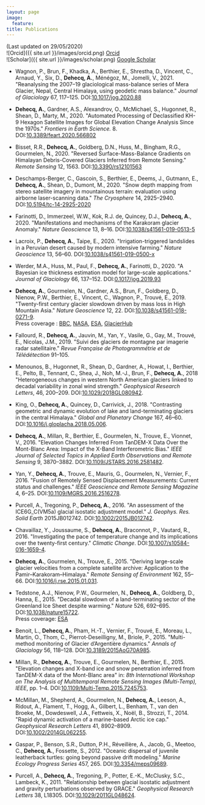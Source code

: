 ```yaml
---
layout: page
image:
  feature:
title: Publications
---
```



(Last updated on 29/05/2020)  
![Orcid]({{ site.url }}/images/orcid.png) [Orcid](http://orcid.org/0000-0002-5157-1183)   
![Scholar]({{ site.url }}/images/scholar.png) [Google Scholar](https://scholar.google.fr/citations?user=4Fk2yxUAAAAJ&hl)   

- Wagnon, P., Brun, F., Khadka, A., Berthier, E., Shrestha, D., Vincent, C., Arnaud, Y., Six, D., **Dehecq, A.**, Ménégoz, M., Jomelli, V., 2021. "Reanalysing the 2007–19 glaciological mass-balance series of Mera Glacier, Nepal, Central Himalaya, using geodetic mass balance." *Journal of Glaciology* 67, 117–125. DOI:[10.1017/jog.2020.88](https://doi.org/10.1017/jog.2020.88)

- **Dehecq, A.**, Gardner, A.S., Alexandrov, O., McMichael, S., Hugonnet, R., Shean, D., Marty, M., 2020. "Automated Processing of Declassified KH-9 Hexagon Satellite Images for Global Elevation Change Analysis Since the 1970s." *Frontiers in Earth Science.* 8. DOI:[10.3389/feart.2020.566802](https://doi.org/10.3389/feart.2020.566802)

- Bisset, R.R., **Dehecq, A.**, Goldberg, D.N., Huss, M., Bingham, R.G., Gourmelen, N., 2020. "Reversed Surface-Mass-Balance Gradients on Himalayan Debris-Covered Glaciers Inferred from Remote Sensing." *Remote Sensing* 12, 1563. DOI:[10.3390/rs12101563](https://doi.org/10.3390/rs12101563)
 
- Deschamps-Berger, C., Gascoin, S., Berthier, E., Deems, J., Gutmann, E., **Dehecq, A.**, Shean, D., Dumont, M., 2020. "Snow depth mapping from stereo satellite imagery in mountainous terrain: evaluation using airborne laser-scanning data." *The Cryosphere* 14, 2925–2940. DOI:[10.5194/tc-14-2925-2020](https://doi.org/10.5194/tc-14-2925-2020)

- Farinotti, D., Immerzeel, W.W., Kok, R.J. de, Quincey, D.J., **Dehecq, A.**, 2020. "Manifestations and mechanisms of the Karakoram glacier Anomaly." *Nature Geoscience* 13, 8–16. DOI:[10.1038/s41561-019-0513-5](https://doi.org/10.1038/s41561-019-0513-5)

- Lacroix, P., **Dehecq, A.**, Taipe, E., 2020. "Irrigation-triggered landslides in a Peruvian desert caused by modern intensive farming." *Nature Geoscience* 13, 56–60. DOI:[10.1038/s41561-019-0500-x](https://doi.org/10.1038/s41561-019-0500-x)

- Werder, M.A., Huss, M., Paul, F., **Dehecq, A.**, Farinotti, D., 2020. "A Bayesian ice thickness estimation model for large-scale applications." *Journal of Glaciology* 66, 137–152. DOI:[0.1017/jog.2019.93](https://doi.org/10.1017/jog.2019.93)

- **Dehecq, A.**, Gourmelen, N., Gardner, A.S., Brun, F., Goldberg, D., Nienow, P.W., Berthier, E., Vincent, C., Wagnon, P., Trouvé, E., 2019. "Twenty-first century glacier slowdown driven by mass loss in High Mountain Asia." *Nature Geoscience* 12, 22. DOI:[10.1038/s41561-018-0271-9](https://doi.org/10.1038/s41561-018-0271-9).  
Press coverage : [BBC](https://www.bbc.com/news/science-environment-46502040), [NASA](https://earthobservatory.nasa.gov/images/144376/ice-loss-slows-down-asian-glaciers), [ESA](https://www.esa.int/Our_Activities/Observing_the_Earth/Space_for_our_climate/Slow_flow_for_glaciers_thinning_in_Asia), [GlacierHub](http://glacierhub.org/2019/01/08/ice-loss-gravity-and-asian-glacier-slowdown/)

- Fallourd, R., **Dehecq, A.**, Jauvin, M., Yan, Y., Vasile, G., Gay, M., Trouvé, E., Nicolas, J.M., 2019. "Suivi des glaciers de montagne par imagerie radar satellitaire." *Revue Française de Photogrammétrie et de Télédétection* 91–105.

- Menounos, B., Hugonnet, R., Shean, D., Gardner, A., Howat, I., Berthier, E., Pelto, B., Tennant, C., Shea, J., Noh, M.-J., Brun, F., **Dehecq, A.**, 2018 "Heterogeneous changes in western North American glaciers linked to decadal variability in zonal wind strength." *Geophysical Research Letters*, 46, 200–209. DOI:[10.1029/2018GL080942](https://doi.org/10.1029/2018GL080942).

- King, O., **Dehecq, A.**, Quincey, D., Carrivick, J., 2018. "Contrasting geometric and dynamic evolution of lake and land-terminating glaciers in the central Himalaya." *Global and Planetary Change* 167, 46–60. DOI:[10.1016/j.gloplacha.2018.05.006](https://doi.org/10.1016/j.gloplacha.2018.05.006).

- **Dehecq, A.**, Millan, R., Berthier, E., Gourmelen, N., Trouve, E., Vionnet, V., 2016. "Elevation Changes Inferred From TanDEM-X Data Over the Mont-Blanc Area: Impact of the X-Band Interferometric Bias." *IEEE Journal of Selected Topics in Applied Earth Observations and Remote Sensing* 9, 3870–3882. DOI:[10.1109/JSTARS.2016.2581482](https://doi.org/10.1109/JSTARS.2016.2581482).

- Yan, Y., **Dehecq, A.**, Trouve, E., Mauris, G., Gourmelen, N., Vernier, F., 2016. "Fusion of Remotely Sensed Displacement Measurements: Current status and challenges." *IEEE Geoscience and Remote Sensing Magazine* 4, 6–25. DOI:[10.1109/MGRS.2016.2516278](https://doi.org/10.1109/MGRS.2016.2516278).

- Purcell, A., Tregoning, P., **Dehecq, A.**, 2016. "An assessment of the ICE6G_C(VM5a) glacial isostatic adjustment model." *J. Geophys. Res. Solid Earth* 2015JB012742. DOI:[10.1002/2015JB012742](https://doi.org/10.1002/2015JB012742).

- Chavaillaz, Y., Joussaume, S., **Dehecq, A.**, Braconnot, P., Vautard, R., 2016. "Investigating the pace of temperature change and its implications over the twenty-first century." *Climatic Change*. DOI:[10.1007/s10584-016-1659-4](https://doi.org/10.1007/s10584-016-1659-4).

- **Dehecq, A.**, Gourmelen, N., Trouve, E., 2015. "Deriving large-scale glacier velocities from a complete satellite archive: Application to the Pamir–Karakoram–Himalaya." *Remote Sensing of Environment* 162, 55–66. DOI:[10.1016/j.rse.2015.01.031](https://doi.org/10.1016/j.rse.2015.01.031).

- Tedstone, A.J., Nienow, P.W., Gourmelen, N., **Dehecq, A.**, Goldberg, D., Hanna, E., 2015. "Decadal slowdown of a land-terminating sector of the Greenland Ice Sheet despite warming." *Nature* 526, 692–695. DOI:[10.1038/nature15722](https://doi.org/10.1038/nature15722).  
Press coverage: [ESA](https://www.esa.int/Our_Activities/Observing_the_Earth/Melting_slows_Greenland_ice_flow)

- Benoit, L., **Dehecq, A.**, Pham, H.-T., Vernier, F., Trouvé, E., Moreau, L., Martin, O., Thom, C., Pierrot-Deseilligny, M., Briole, P., 2015. "Multi-method monitoring of Glacier d’Argentière dynamics." *Annals of Glaciology* 56, 118–128. DOI:[10.3189/2015AoG70A985](https://doi.org/10.3189/2015AoG70A985).

- Millan, R., **Dehecq, A.**, Trouve, E., Gourmelen, N., Berthier, E., 2015. "Elevation changes and X-band ice and snow penetration inferred from TanDEM-X data of the Mont-Blanc area" in: *8th International Workshop on The Analysis of Multitemporal Remote Sensing Images (Multi-Temp), IEEE*, pp. 1–4. DOI:[10.1109/Multi-Temp.2015.7245753](https://doi.org/10.1109/Multi-Temp.2015.7245753).

- McMillan, M., Shepherd, A., Gourmelen, N., **Dehecq, A.**, Leeson, A., Ridout, A., Flament, T., Hogg, A., Gilbert, L., Benham, T., van den Broeke, M., Dowdeswell, J.A., Fettweis, X., Noël, B., Strozzi, T., 2014. "Rapid dynamic activation of a marine-based Arctic ice cap." *Geophysical Research Letters* 41, 8902–8909. DOI:[10.1002/2014GL062255](https://doi.org/10.1002/2014GL062255).

- Gaspar, P., Benson, S.R., Dutton, P.H., Réveillère, A., Jacob, G., Meetoo, C., **Dehecq, A.**, Fossette, S., 2012. "Oceanic dispersal of juvenile leatherback turtles: going beyond passive drift modeling." *Marine Ecology Progress Series* 457, 265. DOI:[10.3354/meps09689](https://doi.org/10.3354/meps09689).

- Purcell, A., **Dehecq, A.**, Tregoning, P., Potter, E.-K., McClusky, S.C., Lambeck, K., 2011. "Relationship between glacial isostatic adjustment and gravity perturbations observed by GRACE." *Geophysical Research Letters* 38, L18305. DOI:[10.1029/2011GL048624](https://doi.org/10.1029/2011GL048624).
